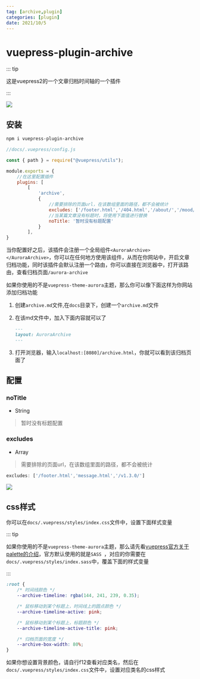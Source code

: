 ```yaml
---
tag: [archive,plugin]
categories: [plugin]
date: 2021/10/5
---
```




# vuepress-plugin-archive

::: tip

这是vuepress2的一个文章归档时间轴的一个插件

:::



![](https://picture.xcye.xyz/image-20211122003904803.png?x-oss-process=style/pictureProcess1)





## 安装

```sh
npm i vuepress-plugin-archive
```



```js
//docs/.vuepress/config.js

const { path } = require("@vuepress/utils");

module.exports = {
    //在这里配置插件
    plugins: [
        [
            'archive',
            {
                //需要排除的页面url，在该数组里面的路径，都不会被统计
                excludes: ['/footer.html','/404.html','/about/','/mood/','/link/','/tag/','/photo/'],
                //当某篇文章没有标题时，将使用下面值进行替换
                noTitle: '暂时没有标题配置'
            }
        ],
}
```

当你配置好之后，该插件会注册一个全局组件`<AuroraArchive></AuroraArchive>`，你可以在任何地方使用该组件，从而在你网站中，开启文章归档功能，同时该插件会默认注册一个路由，你可以直接在浏览器中，打开该路由，查看归档页面`/aurora-archive`



如果你使用的不是`vuepress-theme-aurora`主题，那么你可以像下面这样为你网站添加归档功能

1. 创建`archive.md`文件,在`docs`目录下，创建一个`archive.md`文件

2. 在该md文件中，加入下面内容就可以了

   ```md
   ---
   layout: AuroraArchive
   ---
   ```

3. 打开浏览器，输入`localhost:[8080]/archive.html`，你就可以看到该归档页面了







## 配置

### noTitle

- String

> 暂时没有标题配置

### excludes

- Array

> 需要排除的页面url，在该数组里面的路径，都不会被统计



```js
excludes: ['/footer.html','message.html','/v1.3.0/']
```

![](https://picture.xcye.xyz/image-20211122004613835.png?x-oss-process=style/pictureProcess1)





## css样式

你可以在`docs/.vuepress/styles/index.css`文件中，设置下面样式变量

::: tip

如果你使用的不是`vuepress-theme-aurora`主题，那么请先看[vuepress官方关于palette的介绍](https://v2.vuepress.vuejs.org/zh/reference/plugin/palette.html#palette)，官方默认使用的就是`SASS `，对应的你需要在`docs/.vuepress/styles/index.sass`中，覆盖下面的样式变量

:::

```css
:root {
    /* 时间线颜色 */
    --archive-timeline: rgba(144, 241, 239, 0.35);

    /* 鼠标移动到某个标题上，时间线上的圆点颜色 */
    --archive-timeline-active: pink;

    /* 鼠标移动到某个标题上，标题颜色 */
    --archive-timeline-active-title: pink;

    /* 归档页面的宽度 */
    --archive-box-width: 80%;
}
```



如果你想设置背景颜色，请自行f12查看对应类名，然后在`docs/.vuepress/styles/index.css`文件中，设置对应类名的css样式



